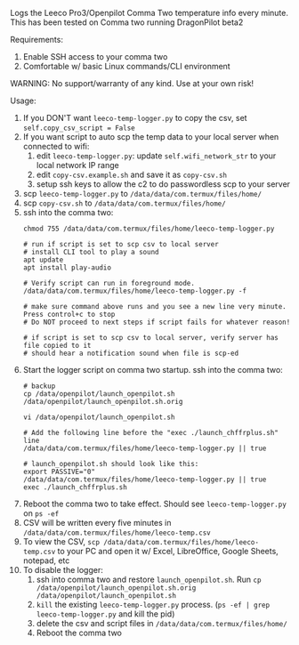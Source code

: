 Logs the Leeco Pro3/Openpilot Comma Two temperature info every minute. This has been tested on Comma two running DragonPilot beta2

Requirements:
1. Enable SSH access to your comma two
1. Comfortable w/ basic Linux commands/CLI environment

WARNING: No support/warranty of any kind.  Use at your own risk!

Usage:
1. If you DON'T want `leeco-temp-logger.py` to copy the csv, set `self.copy_csv_script = False`
1. If you want script to auto scp the temp data to your local server when connected to wifi:
    1. edit `leeco-temp-logger.py`: update `self.wifi_network_str` to your local network IP range
    1. edit `copy-csv.example.sh` and save it as `copy-csv.sh`
    1. setup ssh keys to allow the c2 to do passwordless scp to your server
1. scp `leeco-temp-logger.py` to `/data/data/com.termux/files/home/`
1. scp `copy-csv.sh` to `/data/data/com.termux/files/home/`
1. ssh into the comma two:
    ```
    chmod 755 /data/data/com.termux/files/home/leeco-temp-logger.py

    # run if script is set to scp csv to local server
    # install CLI tool to play a sound
    apt update
    apt install play-audio

    # Verify script can run in foreground mode.
    /data/data/com.termux/files/home/leeco-temp-logger.py -f

    # make sure command above runs and you see a new line very minute. Press control+c to stop
    # Do NOT proceed to next steps if script fails for whatever reason!

    # if script is set to scp csv to local server, verify server has file copied to it
    # should hear a notification sound when file is scp-ed
    ```
1. Start the logger script on comma two startup. ssh into the comma two:
    ```
    # backup
    cp /data/openpilot/launch_openpilot.sh /data/openpilot/launch_openpilot.sh.orig

    vi /data/openpilot/launch_openpilot.sh

    # Add the following line before the "exec ./launch_chffrplus.sh" line
    /data/data/com.termux/files/home/leeco-temp-logger.py || true

    # launch_openpilot.sh should look like this:
    export PASSIVE="0"
    /data/data/com.termux/files/home/leeco-temp-logger.py || true
    exec ./launch_chffrplus.sh
    ```
1. Reboot the comma two to take effect. Should see `leeco-temp-logger.py` on `ps -ef`
1. CSV will be written every five minutes in `/data/data/com.termux/files/home/leeco-temp.csv`
1. To view the CSV, `scp /data/data/com.termux/files/home/leeco-temp.csv` to your PC and open it w/ Excel, LibreOffice, Google Sheets, notepad, etc
1. To disable the logger:
    1. ssh into comma two and restore `launch_openpilot.sh`.  Run `cp /data/openpilot/launch_openpilot.sh.orig /data/openpilot/launch_openpilot.sh`
    1. `kill` the existing `leeco-temp-logger.py` process.  (`ps -ef | grep leeco-temp-logger.py` and kill the pid)
    1. delete the csv and script files in `/data/data/com.termux/files/home/`
    1. Reboot the comma two
